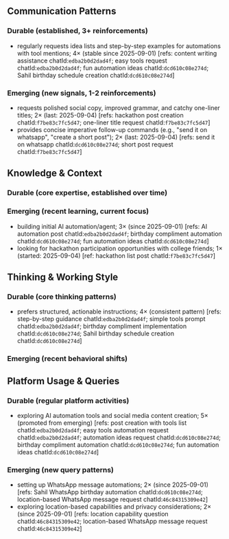 ## Communication Patterns
### Durable (established, 3+ reinforcements)
- regularly requests idea lists and step-by-step examples for automations with tool mentions; 4× (stable since 2025-09-01) [refs: content writing assistance chatId:`edba2b0d2dad4f`; easy tools request chatId:`edba2b0d2dad4f`; fun automation ideas chatId:`dcd610c08e274d`; Sahil birthday schedule creation chatId:`dcd610c08e274d`]

### Emerging (new signals, 1-2 reinforcements)
- requests polished social copy, improved grammar, and catchy one-liner titles; 2× (last: 2025-09-04) [refs: hackathon post creation chatId:`f7be83c7fc5d47`; one-liner title request chatId:`f7be83c7fc5d47`]
- provides concise imperative follow-up commands (e.g., "send it on whatsapp", "create a short post"); 2× (last: 2025-09-04) [refs: send it on whatsapp chatId:`dcd610c08e274d`; short post request chatId:`f7be83c7fc5d47`]

## Knowledge & Context
### Durable (core expertise, established over time)

### Emerging (recent learning, current focus)
- building initial AI automation/agent; 3× (since 2025-09-01) [refs: AI automation post chatId:`edba2b0d2dad4f`; birthday compliment automation chatId:`dcd610c08e274d`; fun automation ideas chatId:`dcd610c08e274d`]
- looking for hackathon participation opportunities with college friends; 1× (started: 2025-09-04) [ref: hackathon list post chatId:`f7be83c7fc5d47`]

## Thinking & Working Style
### Durable (core thinking patterns)
- prefers structured, actionable instructions; 4× (consistent pattern) [refs: step-by-step guidance chatId:`edba2b0d2dad4f`; simple tools prompt chatId:`edba2b0d2dad4f`; birthday compliment implementation chatId:`dcd610c08e274d`; Sahil birthday schedule creation chatId:`dcd610c08e274d`]

### Emerging (recent behavioral shifts)

## Platform Usage & Queries
### Durable (regular platform activities)
- exploring AI automation tools and social media content creation; 5× (promoted from emerging) [refs: post creation with tools list chatId:`edba2b0d2dad4f`; easy tools automation request chatId:`edba2b0d2dad4f`; automation ideas request chatId:`dcd610c08e274d`; birthday compliment automation chatId:`dcd610c08e274d`; fun automation ideas chatId:`dcd610c08e274d`]

### Emerging (new query patterns)
- setting up WhatsApp message automations; 2× (since 2025-09-01) [refs: Sahil WhatsApp birthday automation chatId:`dcd610c08e274d`; location-based WhatsApp message request chatId:`46c84315309e42`]
- exploring location-based capabilities and privacy considerations; 2× (since 2025-09-01) [refs: location capability question chatId:`46c84315309e42`; location-based WhatsApp message request chatId:`46c84315309e42`]